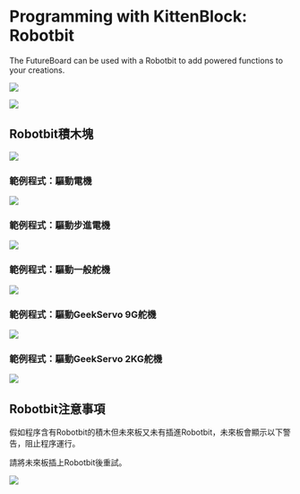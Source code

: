 # Programming with KittenBlock: Robotbit

The FutureBoard can be used with a Robotbit to add powered functions to your creations.

![](../images/robotbit2.jpg)

![](../../functional_module/PWmodules/images/kbbanner.png)

## Robotbit積木塊

![](../images/robotbit.png)

### 範例程式：驅動電機

![](../images/robotbit_code1.png)

### 範例程式：驅動步進電機

![](../images/robotbit_code2.png)

### 範例程式：驅動一般舵機

![](../images/robotbit_code3.png)

### 範例程式：驅動GeekServo  9G舵機

![](../images/robotbit_code4.png)

### 範例程式：驅動GeekServo 2KG舵機

![](../images/robotbit_code5.png)

## Robotbit注意事項

假如程序含有Robotbit的積木但未來板又未有插進Robotbit，未來板會顯示以下警告，阻止程序運行。

請將未來板插上Robotbit後重試。

![](../images/robotbitError.jpg)
